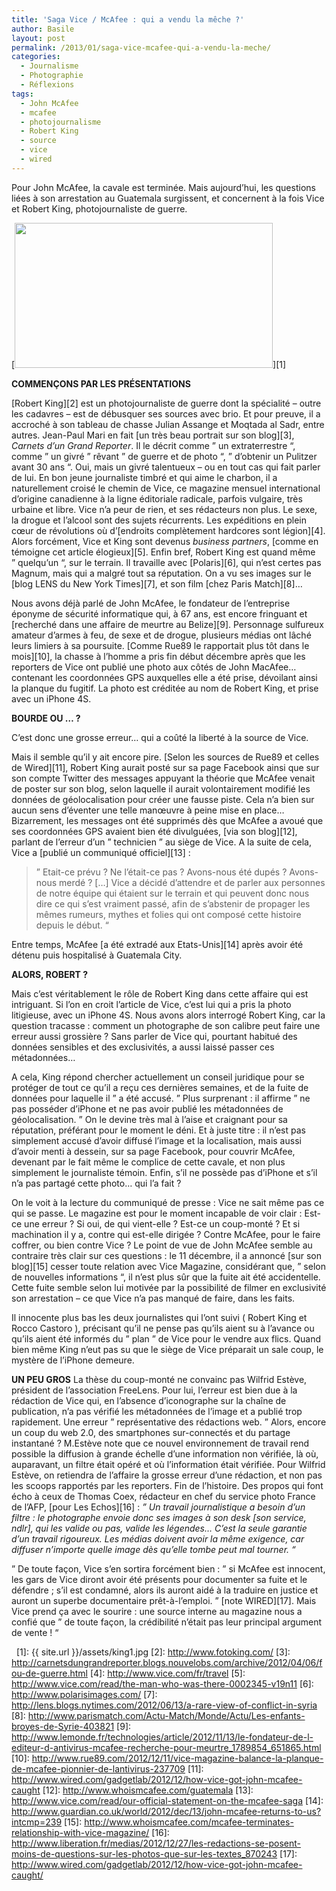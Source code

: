 ```yaml
---
title: 'Saga Vice / McAfee : qui a vendu la mêche ?'
author: Basile
layout: post
permalink: /2013/01/saga-vice-mcafee-qui-a-vendu-la-meche/
categories:
  - Journalisme
  - Photographie
  - Réflexions
tags:
  - John McAfee
  - mcafee
  - photojournalisme
  - Robert King
  - source
  - vice
  - wired
---
```

Pour John McAfee, la cavale est terminée. Mais aujourd&#8217;hui, les questions liées à son arrestation au Guatemala surgissent, et concernent à la fois Vice et Robert King, photojournaliste de guerre.

[<img class="aligncenter size-full wp-image-2048" title="king" src="{{ site.url }}/assets/king1.jpg" alt="" width="413" height="232" />][1]

**COMMENÇONS PAR LES PRÉSENTATIONS**

[Robert King][2] est un photojournaliste de guerre dont la spécialité &#8211; outre les cadavres &#8211; est de débusquer ses sources avec brio. Et pour preuve, il a accroché à son tableau de chasse Julian Assange et Moqtada al Sadr, entre autres.
Jean-Paul Mari en fait [un très beau portrait sur son blog][3], *Carnets d&#8217;un Grand Reporter*. Il le décrit comme &#8221; un extraterrestre &#8220;, comme &#8221; un givré &#8221; rêvant &#8221; de guerre et de photo &#8220;, &#8221; d&#8217;obtenir un Pulitzer avant 30 ans &#8220;. Oui, mais un givré talentueux &#8211; ou en tout cas qui fait parler de lui.
En bon jeune journaliste timbré et qui aime le charbon, il a naturellement croisé le chemin de Vice, ce magazine mensuel international d&#8217;origine canadienne à la ligne éditoriale radicale, parfois vulgaire, très urbaine et libre. Vice n&#8217;a peur de rien, et ses rédacteurs non plus. Le sexe, la drogue et l&#8217;alcool sont des sujets récurrents. Les expéditions en plein cœur de révolutions où d&#8217;[endroits complètement hardcores sont légion][4]. Alors forcément, Vice et King sont devenus *business partners*, [comme en témoigne cet article élogieux][5]. Enfin bref, Robert King est quand même &#8221; quelqu&#8217;un &#8220;, sur le terrain. Il travaille avec [Polaris][6], qui n&#8217;est certes pas Magnum, mais qui a malgré tout sa réputation. On a vu ses images sur le [blog LENS du New York Times][7], et son film [chez Paris Match][8]&#8230;

Nous avons déjà parlé de John McAfee, le fondateur de l&#8217;entreprise éponyme de sécurité informatique qui, à 67 ans, est encore fringuant et [recherché dans une affaire de meurtre au Belize][9]. Personnage sulfureux amateur d&#8217;armes à feu, de sexe et de drogue, plusieurs médias ont lâché leurs limiers à sa poursuite.
[Comme Rue89 le rapportait plus tôt dans le mois][10], la chasse à l&#8217;homme a pris fin début décembre après que les reporters de Vice ont publié une photo aux côtés de John MacAfee&#8230; contenant les coordonnées GPS auxquelles elle a été prise, dévoilant ainsi la planque du fugitif. La photo est créditée au nom de Robert King, et prise avec un iPhone 4S.

**BOURDE OU &#8230; ?**

C&#8217;est donc une grosse erreur&#8230; qui a coûté la liberté à la source de Vice.

Mais il semble qu&#8217;il y ait encore pire. [Selon les sources de Rue89 et celles de Wired][11], Robert King aurait posté sur sa page Facebook ainsi que sur son compte Twitter des messages appuyant la théorie que McAfee venait de poster sur son blog, selon laquelle il aurait volontairement modifié les données de géolocalisation pour créer une fausse piste. Cela n&#8217;a bien sur aucun sens d&#8217;éventer une telle manœuvre à peine mise en place&#8230; Bizarrement, les messages ont été supprimés dès que McAfee a avoué que ses coordonnées GPS avaient bien été divulguées, [via son blog][12], parlant de l&#8217;erreur d&#8217;un &#8221; technicien &#8221; au siège de Vice.
A la suite de cela, Vice a [publié un communiqué officiel][13] :

> &#8221; Etait-ce prévu ? Ne l’était-ce pas ? Avons-nous été dupés ? Avons-nous merdé ? […]
> Vice a décidé d’attendre et de parler aux personnes de notre équipe qui étaient sur le terrain et qui peuvent donc nous dire ce qui s’est vraiment passé, afin de s’abstenir de propager les mêmes rumeurs, mythes et folies qui ont composé cette histoire depuis le début. &#8220;

Entre temps, McAfee [a été extradé aux Etats-Unis][14] après avoir été détenu puis hospitalisé à Guatemala City.

**ALORS, ROBERT ?**

Mais c&#8217;est véritablement le rôle de Robert King dans cette affaire qui est intriguant. Si l&#8217;on en croit l&#8217;article de Vice, c&#8217;est lui qui a pris la photo litigieuse, avec un iPhone 4S.
Nous avons alors interrogé Robert King, car la question tracasse : comment un photographe de son calibre peut faire une erreur aussi grossière ? Sans parler de Vice qui, pourtant habitué des données sensibles et des exclusivités, a aussi laissé passer ces métadonnées&#8230;

A cela, King répond chercher actuellement un conseil juridique pour se protéger de tout ce qu&#8217;il a reçu ces dernières semaines, et de la fuite de données pour laquelle il &#8221; a été accusé. &#8221;
Plus surprenant : il affirme &#8221; ne pas posséder d&#8217;iPhone et ne pas avoir publié les métadonnées de géolocalisation. &#8221; On le devine très mal à l&#8217;aise et craignant pour sa réputation, préférant pour le moment le déni. Et à juste titre : il n&#8217;est pas simplement accusé d&#8217;avoir diffusé l&#8217;image et la localisation, mais aussi d&#8217;avoir menti à dessein, sur sa page Facebook, pour couvrir McAfee, devenant par le fait même le complice de cette cavale, et non plus simplement le journaliste témoin. Enfin, s&#8217;il ne possède pas d&#8217;iPhone et s&#8217;il n&#8217;a pas partagé cette photo&#8230; qui l&#8217;a fait ?

On le voit à la lecture du communiqué de presse : Vice ne sait même pas ce qui se passe. Le magazine est pour le moment incapable de voir clair :
Est-ce une erreur ? Si oui, de qui vient-elle ? Est-ce un coup-monté ? Et si machination il y a, contre qui est-elle dirigée ? Contre McAfee, pour le faire coffrer, ou bien contre Vice ?
Le point de vue de John McAfee semble au contraire très clair sur ces questions : le 11 décembre, il a annoncé [sur son blog][15] cesser toute relation avec Vice Magazine, considérant que, &#8221; selon de nouvelles informations &#8220;, il n&#8217;est plus sûr que la fuite ait été accidentelle. Cette fuite semble selon lui motivée par la possibilité de filmer en exclusivité son arrestation &#8211; ce que Vice n&#8217;a pas manqué de faire, dans les faits.



Il innocente plus bas les deux journalistes qui l&#8217;ont suivi ( Robert King et Rocco Castoro ), précisant qu&#8217;il ne pense pas qu&#8217;ils aient su à l&#8217;avance ou qu&#8217;ils aient été informés du &#8221; plan &#8221; de Vice pour le vendre aux flics.
Quand bien même King n&#8217;eut pas su que le siège de Vice préparait un sale coup, le mystère de l&#8217;iPhone demeure.

**UN PEU GROS**
La thèse du coup-monté ne convainc pas Wilfrid Estève, président de l&#8217;association FreeLens. Pour lui, l&#8217;erreur est bien due à la rédaction de Vice qui, en l&#8217;absence d&#8217;iconographe sur la chaîne de publication, n&#8217;a pas vérifié les métadonnées de l&#8217;image et a publié trop rapidement. Une erreur &#8221; représentative des rédactions web. &#8221;
Alors, encore un coup du web 2.0, des smartphones sur-connectés et du partage instantané ? M.Estève note que ce nouvel environnement de travail rend possible la diffusion à grande échelle d&#8217;une information non vérifiée, là où, auparavant, un filtre était opéré et où l&#8217;information était vérifiée. Pour Wilfrid Estève, on retiendra de l&#8217;affaire la grosse erreur d&#8217;une rédaction, et non pas les scoops rapportés par les reporters. Fin de l&#8217;histoire.
Des propos qui font écho à ceux de Thomas Coex, rédacteur en chef du service photo France de l&#8217;AFP, [pour Les Echos][16] :
*&#8221; Un travail journalistique a besoin d’un filtre : le photographe envoie donc ses images à son desk [son service, ndlr], qui les valide ou pas, valide les légendes&#8230; C’est la seule garantie d’un travail rigoureux. Les médias doivent avoir la même exigence, car diffuser n’importe quelle image dès qu’elle tombe peut mal tourner. &#8220;*

&#8221; De toute façon, Vice s&#8217;en sortira forcément bien : &#8221; si McAfee est innocent, les gars de Vice diront avoir été présents pour documenter sa fuite et le défendre ; s&#8217;il est condamné, alors ils auront aidé à la traduire en justice et auront un superbe documentaire prêt-à-l&#8217;emploi. &#8221; [note WIRED][17].
Mais Vice prend ça avec le sourire : une source interne au magazine nous a confié que &#8221; de toute façon, la crédibilité n&#8217;était pas leur principal argument de vente ! &#8220;

<div class="wp_plus_one_button" style="margin: 0 8px 8px 0; float:left; ">
  <g:plusone count="false" href="http://blog.basilesimon.fr/2013/01/saga-vice-mcafee-qui-a-vendu-la-meche/" callback="wp_plus_one_handler"></g:plusone>
</div>

 [1]: {{ site.url }}/assets/king1.jpg
 [2]: http://www.fotoking.com/
 [3]: http://carnetsdungrandreporter.blogs.nouvelobs.com/archive/2012/04/06/fou-de-guerre.html
 [4]: http://www.vice.com/fr/travel
 [5]: http://www.vice.com/read/the-man-who-was-there-0002345-v19n11
 [6]: http://www.polarisimages.com/
 [7]: http://lens.blogs.nytimes.com/2012/06/13/a-rare-view-of-conflict-in-syria
 [8]: http://www.parismatch.com/Actu-Match/Monde/Actu/Les-enfants-broyes-de-Syrie-403821
 [9]: http://www.lemonde.fr/technologies/article/2012/11/13/le-fondateur-de-l-editeur-d-antivirus-mcafee-recherche-pour-meurtre_1789854_651865.html
 [10]: http://www.rue89.com/2012/12/11/vice-magazine-balance-la-planque-de-mcafee-pionnier-de-lantivirus-237709
 [11]: http://www.wired.com/gadgetlab/2012/12/how-vice-got-john-mcafee-caught
 [12]: http://www.whoismcafee.com/guatemala
 [13]: http://www.vice.com/read/our-official-statement-on-the-mcafee-saga
 [14]: http://www.guardian.co.uk/world/2012/dec/13/john-mcafee-returns-to-us?intcmp=239
 [15]: http://www.whoismcafee.com/mcafee-terminates-relationship-with-vice-magazine/
 [16]: http://www.liberation.fr/medias/2012/12/27/les-redactions-se-posent-moins-de-questions-sur-les-photos-que-sur-les-textes_870243
 [17]: http://www.wired.com/gadgetlab/2012/12/how-vice-got-john-mcafee-caught/

